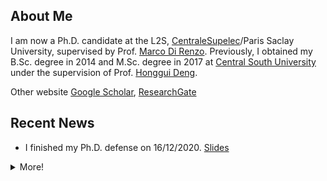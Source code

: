 ## About Me

I am now a Ph.D. candidate at the L2S, [CentraleSupelec](https://www.centralesupelec.fr/)/Paris Saclay University, supervised by Prof. [Marco Di Renzo](https://scholar.google.com/citations?user=5dRt0OoAAAAJ&hl=en). Previously, I obtained my B.Sc. degree in 2014 and M.Sc. degree in 2017 at [Central South University](http://en.csu.edu.cn/) under the supervision of Prof. [Honggui Deng](https://www.researchgate.net/profile/Honggui_Deng2).

Other website [Google Scholar](https://scholar.google.com/citations?hl=en&user=-Cgsd5sAAAAJ&view_op=list_works&sortby=pubdate), [ResearchGate](https://www.researchgate.net/profile/Xuewen_Qian2)


## Recent News


- I finished my Ph.D. defense on 16/12/2020. [Slides](./PDF/PHD_defense_slides_qxw.pdf)
<details>
  <summary>More!</summary>

  - 29/11/2020. I submitted an IEEE WCL paper, titled "Mutual Coupling and Unit Cell Aware Optimization for Reconfigurable Intelligent Surfaces". [PDF](./PDF/Journal/Kmeans_detection.pdf)
  
  - 30/08/2020. I submitted an IEEE Transaction on Communication paper, titled "K-Means Clustering-Aided Non-Coherent Detection for Molecular Communications". [PDF](./PDF/Journal/Mutual_Coupling_and_Unit_Cell_Aware_Optimization_for_Reconfigurable_Intelligent_Surfaces.pdf)

</details>
